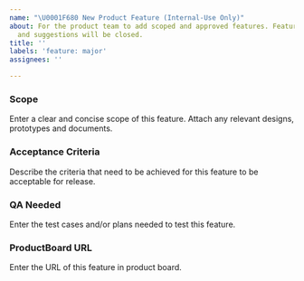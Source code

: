 ```yaml
---
name: "\U0001F680 New Product Feature (Internal-Use Only)"
about: For the product team to add scoped and approved features. Feature requests
  and suggestions will be closed.
title: ''
labels: 'feature: major'
assignees: ''

---
```


### Scope
Enter a clear and concise scope of this feature. Attach any relevant designs, prototypes and documents.

### Acceptance Criteria
Describe the criteria that need to be achieved for this feature to be acceptable for release.

### QA Needed
Enter the test cases and/or plans needed to test this feature.

### ProductBoard URL
Enter the URL of this feature in product board.
